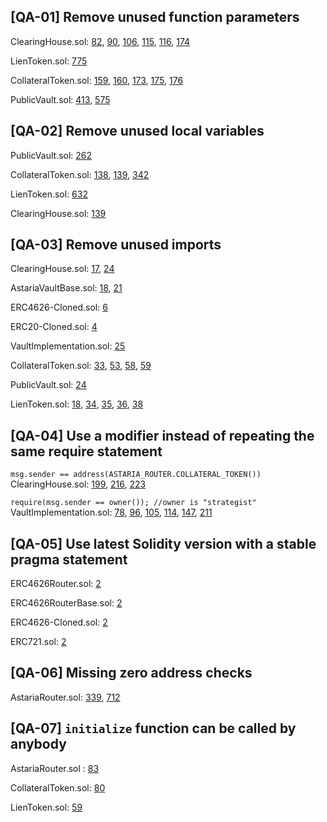 ## [QA-01] Remove unused function parameters
ClearingHouse.sol: [82](https://github.com/code-423n4/2023-01-astaria/blob/main/src/ClearingHouse.sol#L82), [90](https://github.com/code-423n4/2023-01-astaria/blob/main/src/ClearingHouse.sol#L90), [106](https://github.com/code-423n4/2023-01-astaria/blob/main/src/ClearingHouse.sol#L106), [115](https://github.com/code-423n4/2023-01-astaria/blob/main/src/ClearingHouse.sol#L115), [116](https://github.com/code-423n4/2023-01-astaria/blob/main/src/ClearingHouse.sol#L116), [174](https://github.com/code-423n4/2023-01-astaria/blob/main/src/ClearingHouse.sol#L174)

LienToken.sol: [775](https://github.com/code-423n4/2023-01-astaria/blob/main/src/LienToken.sol#L775)

CollateralToken.sol: [159](https://github.com/code-423n4/2023-01-astaria/blob/main/src/CollateralToken.sol#L159), [160](https://github.com/code-423n4/2023-01-astaria/blob/main/src/CollateralToken.sol#L160), [173](https://github.com/code-423n4/2023-01-astaria/blob/main/src/CollateralToken.sol#L173), [175](https://github.com/code-423n4/2023-01-astaria/blob/main/src/CollateralToken.sol#L175), [176](https://github.com/code-423n4/2023-01-astaria/blob/main/src/CollateralToken.sol#L176)

PublicVault.sol: [413](https://github.com/code-423n4/2023-01-astaria/blob/main/src/PublicVault.sol#L413), [575](https://github.com/code-423n4/2023-01-astaria/blob/main/src/PublicVault.sol#L575)

## [QA-02] Remove unused local variables
PublicVault.sol: [262](https://github.com/code-423n4/2023-01-astaria/blob/main/src/PublicVault.sol#L262)

CollateralToken.sol: [138](https://github.com/code-423n4/2023-01-astaria/blob/main/src/CollateralToken.sol#L138), [139](https://github.com/code-423n4/2023-01-astaria/blob/main/src/CollateralToken.sol#L139), [342](https://github.com/code-423n4/2023-01-astaria/blob/main/src/CollateralToken.sol#L342)

LienToken.sol: [632](https://github.com/code-423n4/2023-01-astaria/blob/main/src/LienToken.sol#L632)

ClearingHouse.sol: [139](https://github.com/code-423n4/2023-01-astaria/blob/main/src/ClearingHouse.sol#L139)

## [QA-03] Remove unused imports
ClearingHouse.sol: [17](https://github.com/code-423n4/2023-01-astaria/blob/main/src/ClearingHouse.sol#L17), [24](https://github.com/code-423n4/2023-01-astaria/blob/main/src/ClearingHouse.sol#L24)

AstariaVaultBase.sol: [18](https://github.com/code-423n4/2023-01-astaria/blob/main/src/AstariaVaultBase.sol#L18), [21](https://github.com/code-423n4/2023-01-astaria/blob/main/src/AstariaVaultBase.sol#L21)

ERC4626-Cloned.sol: [6](https://github.com/AstariaXYZ/astaria-gpl/blob/4b49fe993d9b807fe68b3421ee7f2fe91267c9ef/src/ERC4626-Cloned.sol#L6)

ERC20-Cloned.sol: [4](https://github.com/AstariaXYZ/astaria-gpl/blob/4b49fe993d9b807fe68b3421ee7f2fe91267c9ef/src/ERC20-Cloned.sol#L4)

VaultImplementation.sol: [25](https://github.com/code-423n4/2023-01-astaria/blob/main/src/VaultImplementation.sol#L25)

CollateralToken.sol: [33](https://github.com/code-423n4/2023-01-astaria/blob/main/src/CollateralToken.sol#L33), [53](https://github.com/code-423n4/2023-01-astaria/blob/main/src/CollateralToken.sol#L53), [58](https://github.com/code-423n4/2023-01-astaria/blob/main/src/CollateralToken.sol#L58), [59](https://github.com/code-423n4/2023-01-astaria/blob/main/src/CollateralToken.sol#L59)

PublicVault.sol: [24](https://github.com/code-423n4/2023-01-astaria/blob/main/src/PublicVault.sol#L24)

LienToken.sol: [18](https://github.com/code-423n4/2023-01-astaria/blob/main/src/LienToken.sol#L18), [34](https://github.com/code-423n4/2023-01-astaria/blob/main/src/LienToken.sol#L34), [35](https://github.com/code-423n4/2023-01-astaria/blob/main/src/LienToken.sol#L35), [36](https://github.com/code-423n4/2023-01-astaria/blob/main/src/LienToken.sol#L36), [38](https://github.com/code-423n4/2023-01-astaria/blob/main/src/LienToken.sol#L38)

## [QA-04] Use a modifier instead of repeating the same require statement
`msg.sender == address(ASTARIA_ROUTER.COLLATERAL_TOKEN())`
ClearingHouse.sol: [199](https://github.com/code-423n4/2023-01-astaria/blob/main/src/ClearingHouse.sol#L199), [216](https://github.com/code-423n4/2023-01-astaria/blob/main/src/ClearingHouse.sol#L216), [223](https://github.com/code-423n4/2023-01-astaria/blob/main/src/ClearingHouse.sol#L223)

`require(msg.sender == owner()); //owner is "strategist"`
VaultImplementation.sol: [78](https://github.com/code-423n4/2023-01-astaria/blob/main/src/VaultImplementation.sol#L78), [96](https://github.com/code-423n4/2023-01-astaria/blob/main/src/VaultImplementation.sol#L96), [105](https://github.com/code-423n4/2023-01-astaria/blob/main/src/VaultImplementation.sol#L105), [114](https://github.com/code-423n4/2023-01-astaria/blob/main/src/VaultImplementation.sol#L114), [147](https://github.com/code-423n4/2023-01-astaria/blob/main/src/VaultImplementation.sol#L147), [211](https://github.com/code-423n4/2023-01-astaria/blob/main/src/VaultImplementation.sol#L211)

## [QA-05] Use latest Solidity version with a stable pragma statement
ERC4626Router.sol: [2](https://github.com/AstariaXYZ/astaria-gpl/blob/4b49fe993d9b807fe68b3421ee7f2fe91267c9ef/src/ERC4626Router.sol#L2)

ERC4626RouterBase.sol: [2](https://github.com/AstariaXYZ/astaria-gpl/blob/4b49fe993d9b807fe68b3421ee7f2fe91267c9ef/src/ERC4626RouterBase.sol#L2)

ERC4626-Cloned.sol: [2](https://github.com/AstariaXYZ/astaria-gpl/blob/4b49fe993d9b807fe68b3421ee7f2fe91267c9ef/src/ERC4626-Cloned.sol#L2)

ERC721.sol: [2](https://github.com/AstariaXYZ/astaria-gpl/blob/4b49fe993d9b807fe68b3421ee7f2fe91267c9ef/src/ERC721.sol#L2)

## [QA-06] Missing zero address checks
AstariaRouter.sol: [339](https://github.com/code-423n4/2023-01-astaria/blob/main/src/AstariaRouter.sol#L339), [712](https://github.com/code-423n4/2023-01-astaria/blob/main/src/AstariaRouter.sol#L712)

## [QA-07] `initialize` function can be called by anybody
AstariaRouter.sol : [83](https://github.com/code-423n4/2023-01-astaria/blob/main/src/AstariaRouter.sol#L83)

CollateralToken.sol: [80](https://github.com/code-423n4/2023-01-astaria/blob/main/src/CollateralToken.sol#L80)

LienToken.sol: [59](https://github.com/code-423n4/2023-01-astaria/blob/main/src/LienToken.sol#L59)